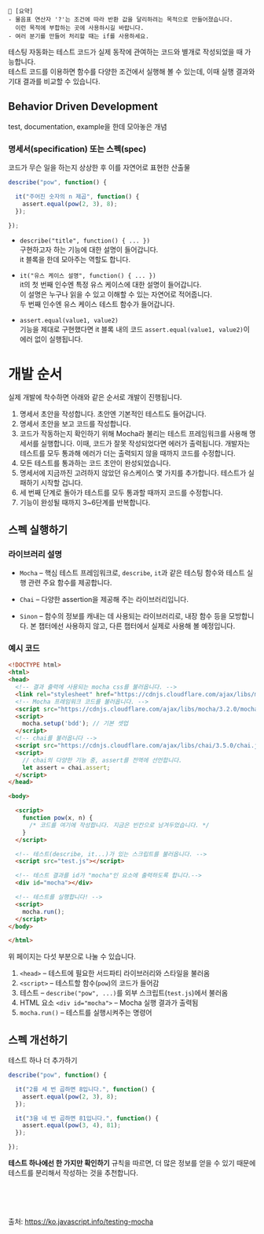 ```
📍 [요약]
- 물음표 연산자 '?'는 조건에 따라 반환 값을 달리하려는 목적으로 만들어졌습니다. 
  이런 목적에 부합하는 곳에 사용하시길 바랍니다. 
- 여러 분기를 만들어 처리할 때는 if를 사용하세요.
```

테스팅 자동화는 테스트 코드가 실제 동작에 관여하는 코드와 별개로 작성되었을 때 가능합니다.    
테스트 코드를 이용하면 함수를 다양한 조건에서 실행해 볼 수 있는데, 이때 실행 결과와 기대 결과를 비교할 수 있습니다.   

## Behavior Driven Development
test, documentation, example을 한데 모아놓은 개념

### 명세서(specification) 또는 스펙(spec)
코드가 무슨 일을 하는지 상상한 후 이를 자연어로 표현한 산출물
```js
describe("pow", function() {

  it("주어진 숫자의 n 제곱", function() {
    assert.equal(pow(2, 3), 8);
  });

});
```
- `describe("title", function() { ... })`      
구현하고자 하는 기능에 대한 설명이 들어갑니다.   
it 블록을 한데 모아주는 역할도 합니다.

- `it("유스 케이스 설명", function() { ... })`      
it의 첫 번째 인수엔 특정 유스 케이스에 대한 설명이 들어갑니다.   
이 설명은 누구나 읽을 수 있고 이해할 수 있는 자연어로 적어줍니다.    
두 번째 인수엔 유스 케이스 테스트 함수가 들어갑니다.

- `assert.equal(value1, value2)`      
기능을 제대로 구현했다면 it 블록 내의 코드 `assert.equal(value1, value2)`이 에러 없이 실행됩니다.

# 개발 순서

실제 개발에 착수하면 아래와 같은 순서로 개발이 진행됩니다.

1. 명세서 초안을 작성합니다. 초안엔 기본적인 테스트도 들어갑니다.
2. 명세서 초안을 보고 코드를 작성합니다.
3. 코드가 작동하는지 확인하기 위해 Mocha라 불리는 테스트 프레임워크를 사용해 명세서를 실행합니다. 이때, 코드가 잘못 작성되었다면 에러가 출력됩니다. 개발자는 테스트를 모두 통과해 에러가 더는 출력되지 않을 때까지 코드를 수정합니다.
4. 모든 테스트를 통과하는 코드 초안이 완성되었습니다.
5. 명세서에 지금까진 고려하지 않았던 유스케이스 몇 가지를 추가합니다. 테스트가 실패하기 시작할 겁니다.
6. 세 번째 단계로 돌아가 테스트를 모두 통과할 때까지 코드를 수정합니다.
7. 기능이 완성될 때까지 3~6단계를 반복합니다.


## 스펙 실행하기
### 라이브러리 설명
- `Mocha` – 핵심 테스트 프레임워크로, `describe`, `it`과 같은 테스팅 함수와 테스트 실행 관련 주요 함수를 제공합니다.

- `Chai` – 다양한 assertion을 제공해 주는 라이브러리입니다. 

- `Sinon` – 함수의 정보를 캐내는 데 사용되는 라이브러리로, 내장 함수 등을 모방합니다. 본 챕터에선 사용하지 않고, 다른 챕터에서 실제로 사용해 볼 예정입니다.

### 예시 코드
```html
<!DOCTYPE html>
<html>
<head>
  <!-- 결과 출력에 사용되는 mocha css를 불러옵니다. -->
  <link rel="stylesheet" href="https://cdnjs.cloudflare.com/ajax/libs/mocha/3.2.0/mocha.css">
  <!-- Mocha 프레임워크 코드를 불러옵니다. -->
  <script src="https://cdnjs.cloudflare.com/ajax/libs/mocha/3.2.0/mocha.js"></script>
  <script>
    mocha.setup('bdd'); // 기본 셋업
  </script>
  <!-- chai를 불러옵니다 -->
  <script src="https://cdnjs.cloudflare.com/ajax/libs/chai/3.5.0/chai.js"></script>
  <script>
    // chai의 다양한 기능 중, assert를 전역에 선언합니다.
    let assert = chai.assert;
  </script>
</head>

<body>

  <script>
    function pow(x, n) {
      /* 코드를 여기에 작성합니다. 지금은 빈칸으로 남겨두었습니다. */
    }
  </script>

  <!-- 테스트(describe, it...)가 있는 스크립트를 불러옵니다. -->
  <script src="test.js"></script>

  <!-- 테스트 결과를 id가 "mocha"인 요소에 출력하도록 합니다.-->
  <div id="mocha"></div>

  <!-- 테스트를 실행합니다! -->
  <script>
    mocha.run();
  </script>
</body>

</html>
```
위 페이지는 다섯 부분으로 나눌 수 있습니다.

1. `<head>` – 테스트에 필요한 서드파티 라이브러리와 스타일을 불러옴
2. `<script>` – 테스트할 함수(`pow`)의 코드가 들어감
3. 테스트 – `describe("pow", ...)`를 외부 스크립트(`test.js`)에서 불러옴
4. HTML 요소 `<div id="mocha">` – Mocha 실행 결과가 출력됨
5. `mocha.run()` – 테스트를 실행시켜주는 명령어


## 스펙 개선하기
테스트 하나 더 추가하기
```js
describe("pow", function() {

  it("2를 세 번 곱하면 8입니다.", function() {
    assert.equal(pow(2, 3), 8);
  });

  it("3을 네 번 곱하면 81입니다.", function() {
    assert.equal(pow(3, 4), 81);
  });

});
```
**테스트 하나에선 한 가지만 확인하기** 규칙을 따르면, 더 많은 정보를 얻을 수 있기 때문에 테스트를 분리해서 작성하는 것을 추천합니다.

<br/><br/><br/>

출처: https://ko.javascript.info/testing-mocha

